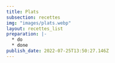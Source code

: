 ```yaml
---
title: Plats
subsection: recettes
img: "images/plats.webp"
layout: recettes_list
preparation: |-
  * do
  * done
publish_date: 2022-07-25T13:50:27.146Z
---
```

